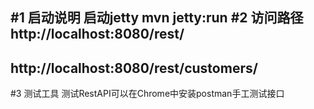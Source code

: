 #1  启动说明
启动jetty
mvn jetty:run
#2  访问路径
http://localhost:8080/rest/
--
http://localhost:8080/rest/customers/
--
#3  测试工具
测试RestAPI可以在Chrome中安装postman手工测试接口